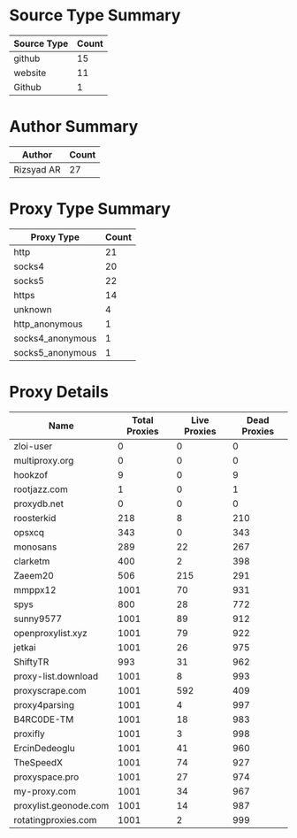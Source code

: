 # Source Type Summary

| Source Type | Count |
|-------------|-------|
| github | 15 |
| website | 11 |
| Github | 1 |


# Author Summary

| Author | Count |
|--------|-------|
| Rizsyad AR | 27 |


# Proxy Type Summary

| Proxy Type | Count |
|------------|-------|
| http | 21 |
| socks4 | 20 |
| socks5 | 22 |
| https | 14 |
| unknown | 4 |
| http_anonymous | 1 |
| socks4_anonymous | 1 |
| socks5_anonymous | 1 |


# Proxy Details

| Name | Total Proxies | Live Proxies | Dead Proxies |
|------|---------------|--------------|---------------|
| zloi-user | 0 | 0 | 0 |
| multiproxy.org | 0 | 0 | 0 |
| hookzof | 9 | 0 | 9 |
| rootjazz.com | 1 | 0 | 1 |
| proxydb.net | 0 | 0 | 0 |
| roosterkid | 218 | 8 | 210 |
| opsxcq | 343 | 0 | 343 |
| monosans | 289 | 22 | 267 |
| clarketm | 400 | 2 | 398 |
| Zaeem20 | 506 | 215 | 291 |
| mmppx12 | 1001 | 70 | 931 |
| spys | 800 | 28 | 772 |
| sunny9577 | 1001 | 89 | 912 |
| openproxylist.xyz | 1001 | 79 | 922 |
| jetkai | 1001 | 26 | 975 |
| ShiftyTR | 993 | 31 | 962 |
| proxy-list.download | 1001 | 8 | 993 |
| proxyscrape.com | 1001 | 592 | 409 |
| proxy4parsing | 1001 | 4 | 997 |
| B4RC0DE-TM | 1001 | 18 | 983 |
| proxifly | 1001 | 3 | 998 |
| ErcinDedeoglu | 1001 | 41 | 960 |
| TheSpeedX | 1001 | 74 | 927 |
| proxyspace.pro | 1001 | 27 | 974 |
| my-proxy.com | 1001 | 34 | 967 |
| proxylist.geonode.com | 1001 | 14 | 987 |
| rotatingproxies.com | 1001 | 2 | 999 |
